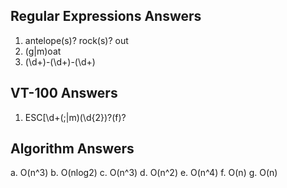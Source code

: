 ## Regular Expressions Answers
1. antelope(s)? rock(s)? out
2. (g|m)oat
3. (\d+)-(\d+)-(\d+)

## VT-100 Answers
1. ESC\[\d+(\;|m)(\d{2})?(f)?

## Algorithm Answers
a. O(n^3)
b. O(nlog2)
c. O(n^3)
d. O(n^2)
e. O(n^4)
f. O(n)
g. O(n)


